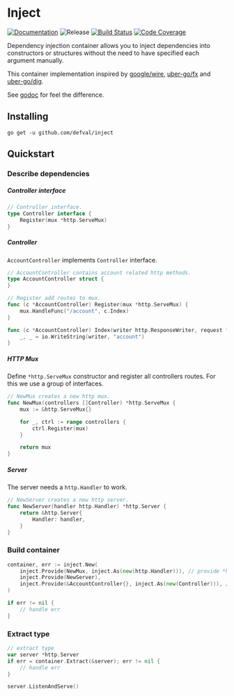 # Inject
[![Documentation](https://img.shields.io/badge/godoc-reference-blue.svg?style=for-the-badge&logo=go&logoColor=ffffff)](https://godoc.org/github.com/defval/inject)
![Release](https://img.shields.io/github/tag/defval/inject.svg?label=release&logo=github&style=for-the-badge)
[![Build Status](https://img.shields.io/travis/defval/inject.svg?style=for-the-badge&logo=travis)](https://travis-ci.org/defval/inject)
[![Code Coverage](https://img.shields.io/codecov/c/github/defval/inject.svg?style=for-the-badge&logo=codecov)](https://codecov.io/gh/defval/inject)


Dependency injection container allows you to inject dependencies
into constructors or structures without the need to have specified
each argument manually.

This container implementation inspired by [google/wire](https://github.com/google/wire),
[uber-go/fx](https://github.com/uber-go/fx) and [uber-go/dig](https://github.com/uber-go/dig).

See [godoc](https://godoc.org/github.com/defval/inject) for feel the difference.

## Installing

```shell
go get -u github.com/defval/inject
```

## Quickstart

### Describe dependencies

##### Controller interface

```go
// Controller interface.
type Controller interface {
	Register(mux *http.ServeMux)
}
```

##### Controller

`AccountController` implements `Controller` interface.

```go
// AccountController contains account related http methods.
type AccountController struct {
}

// Register add routes to mux.
func (c *AccountController) Register(mux *http.ServeMux) {
	mux.HandleFunc("/account", c.Index)
}

func (c *AccountController) Index(writer http.ResponseWriter, request *http.Request) {
	_, _ = io.WriteString(writer, "account")
}
```

##### HTTP Mux

Define `*http.ServeMux` constructor and register all controllers routes.
For this we use a group of interfaces.

```go
// NewMux creates a new http mux.
func NewMux(controllers []Controller) *http.ServeMux {
	mux := &http.ServeMux{}

	for _, ctrl := range controllers {
		ctrl.Register(mux)
	}

	return mux
}
```

##### Server

The server needs a `http.Handler` to work.

```go
// NewServer creates a new http server.
func NewServer(handler http.Handler) *http.Server {
	return &http.Server{
		Handler: handler,
	}
}
```

### Build container

```go
container, err := inject.New(
    inject.Provide(NewMux, inject.As(new(http.Handler))), // provide *http.ServeMux as http.Handler interface
    inject.Provide(NewServer),
    inject.Provide(&AccountController{}, inject.As(new(Controller))), // inject.As automatically creates a group []Controller 
)

if err != nil {
    // handle err
}
```

### Extract type

```go
// extract type
var server *http.Server
if err = container.Extract(&server); err != nil {
    // handle err
}

server.ListenAndServe()
```